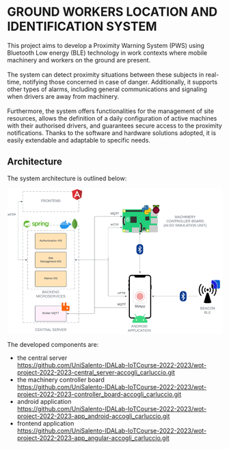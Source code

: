 # GROUND WORKERS LOCATION AND IDENTIFICATION SYSTEM

This project aims to develop a Proximity Warning System (PWS) using Bluetooth Low energy (BLE) technology in work contexts where mobile machinery and workers on the ground are present.\
\
The system can detect proximity situations between these subjects in real-time, notifying those concerned in case of danger. Additionally, it supports other types of alarms, including general communications and signaling when drivers are away from machinery.\
\
Furthermore, the system offers functionalities for the management of site resources, allows the definition of a daily configuration of active machines with their authorised drivers, and guarantees secure access to the proximity notifications. Thanks to the software and hardware solutions adopted, it is easily extendable and adaptable to specific needs. 
## Architecture
The system architecture is outlined below:

![alt text](images/image.png)

The developed components are:
* the central server\
https://github.com/UniSalento-IDALab-IoTCourse-2022-2023/wot-project-2022-2023-central_server-accogli_carluccio.git
* the machinery controller board\
https://github.com/UniSalento-IDALab-IoTCourse-2022-2023/wot-project-2022-2023-controller_board-accogli_carluccio.git
* android application\
https://github.com/UniSalento-IDALab-IoTCourse-2022-2023/wot-project-2022-2023-app_android-accogli_carluccio.git
* frontend application\
https://github.com/UniSalento-IDALab-IoTCourse-2022-2023/wot-project-2022-2023-app_angular-accogli_carluccio.git
